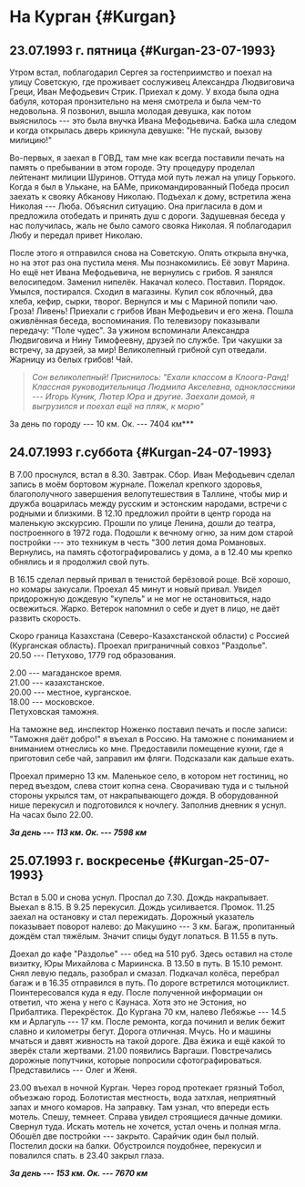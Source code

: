 # На Курган {#Kurgan}

## 23.07.1993 г. пятница {#Kurgan-23-07-1993}

Утром встал, поблагодарил Сергея за гостеприимство и поехал на улицу Советскую, где проживает сослуживец Александра Людвиговича Греци, Иван Мефодьевич Стрик. Приехал к дому. У входа была одна бабуля, которая пронзительно на меня смотрела и была чем-то недовольна. Я позвонил, вышла молодая девушка, как потом выяснилось --- это была внучка Ивана Мефодьевича. Бабка шла следом и когда открылась дверь крикнула девушке: "Не пускай, вызову милицию!"
  
Во-первых, я заехал в ГОВД, там мне как всегда поставили печать на память о пребывании в этом городе. Эту процедуру проделал лейтенант милиции Шуринов. Оттуда мой путь лежал на улицу Горького. Когда я был в Улькане, на БАМе, прикомандированный Победа просил заехать к свояку Абканову Николаю. Подъехал к дому, встретила жена Николая --- Люба. Объяснил ситуацию. Она пригласила в дом и предложила отобедать и принять душ с дороги. Задушевная беседа у нас получилась, жаль не было самого свояка Николая. Я поблагодарил Любу и передал привет Николаю. 

После этого я отправился снова на Советскую. Опять открыла внучка, но на этот раз она пустила меня. Мы познакомились. Её зовут Марина. Но ещё нет Ивана Мефодьевича, не вернулись с грибов. Я занялся велосипедом. Заменил нипелёк. Накачал колесо. Поставил. Порядок. Умылся, постирался. Сходил в магазины. Купил сок яблочный, два хлеба, кефир, сырки, творог. Вернулся и мы с Мариной попили чаю. Гроза! Ливень! Приехали с грибов Иван Мефодьевич и его жена. Пошла оживлённая беседа, воспоминания. По телевизору показывали передачу: "Поле чудес". За ужином вспоминали Александра Людвиговича и Нину Тимофеевну, друзей по службе. Три чакушки за встречу, за друзей, за мир! Великолепный грибной суп отведали. Жарницу из белых грибов! Чай. 

> *Сон великолепный! Приснилось: "Ехали классом в Клоога-Ранд! Классная руководительница Людмила Акселевна, одноклассники --- Игорь Куник, Лютер Юра и другие. Заехали домой, я выгрузился и поехал ещё на пляж, к морю"*

За день по городу --- 10 км.  Ок. --- 7404 км***

## 24.07.1993 г.суббота {#Kurgan-24-07-1993}

В 7.00 проснулся, встал в 8.30. Завтрак. Сбор. Иван Мефодьевич сделал запись в моём бортовом журнале. Пожелал крепкого здоровья, благополучного завершения велопутешествия в Таллине, чтобы мир и дружба воцарилась между русским и эстонским народами, встречи с родными и близкими. В 12.10 предложил пройти в центр города на маленькую экскурсию. Прошли по улице Ленина, дошли до театра, построенного в 1972 года. Подошли к вечному огню, за ним дом старой постройки --- это техникум в честь "300 летия дома Романовых. Вернулись, на память сфотографировались у дома, а в 12.40 мы крепко обнялись и я продолжил свой путь.

В 16.15 сделал первый привал в тенистой берёзовой роще. Всё хорошо, но комары закусали. Проехал 45 минут и новый привал. Увидел придорожную дождевую "купель" и не мог не остановиться, надо освежиться. Жарко. Ветерок напомнил о себе и дует в лицо, не даёт развить скорость. 

Скоро граница Казахстана (Северо-Казахстанской области) с Россией  (Курганская область). Проехал приграничный совхоз "Раздолье".   
20.50 --- Петухово, 1779 год образования.

2.00 --- магаданское время.  
21.00 --- казахстанское.  
20.00 --- местное, курганское.  
18.00 --- московское.  
Петуховская таможня.

На таможне вед. инспектор Ноженко поставил печать и после записи:  "Таможня даёт добро!" я въехал в Россию. На таможне с пониманием и вниманием отнеслись ко мне. Предоставили помещение кухни, где я приготовил себе чай, заправил им фляги. Подсказали как дальше ехать.

Проехал примерно 13 км. Маленькое село, в котором нет гостиниц, но перед въездом, слева стоит копна сена. Сворачиваю туда и с тыльной стороны укрылся там, от накрапывающего дождя. В оборудованной нише перекусил и подготовился к ночлегу. Заполнив дневник я уснул. На часах было 22.00.

***За день --- 113 км. Ок. --- 7598 км***

## 25.07.1993 г. воскресенье {#Kurgan-25-07-1993}

Встал в 5.00 и снова уснул. Проспал до 7.30. Дождь накрапывает. Выехал в 8.15. В 9.25 перекусил. Дождь усиливается. Промок. 11.25 заехал на остановку и стал пережидать. Дорожный указатель показывает поворот налево: до Макушино --- 3 км.  Багаж, пропитанный дождём стал тяжёлым. Значит спицы будут лопаться. В 11.55 в путь.

Доехал до кафе "Раздолье" --- обед на 510 руб. Здесь оставил на столе визитку, Юры Михайлова с Мариинска. В 13.50 в путь. В 15.10 ремонт. Снял левую педаль, разобрал и смазал. Подкачал колёса, перебрал багаж и в 16.35 отправился в путь. По дороге встретился мотоциклист. Поинтересовался куда я еду. После полученной информации он ответил, что жена у него с Каунаса. Хотя это не Эстония, но Прибалтика. Перекрёсток. До Кургана 70 км, налево Лебяжье --- 14.5 км и Арлагуль --- 17 км. После ремонта, когда починил и велик бежит славно и километры бегут. Дорога отличная. Мчусь. Но и машины мчаться и давят живность на такой дороге. Два ёжика и ещё какой то зверёк стали жертвами. 21.00 появились Варгаши. Повстречались дорожные попутчики, которые попросили сфотографироваться. Представились --- Олег и Женя.

23.00 въехал в ночной Курган. Через город протекает грязный Тобол, объезжаю город. Болотистая местность, вода затхлая, неприятный запах и много комаров. На заправку. Там узнал, что впереди есть мотель. Спешу, темнеет. Справа увидел строящиеся дачные домики. Свернул туда. Искать мотель не хочется, устал очень и полная мгла. Обошёл две постройки --- закрыто. Сарайчик один был полый. Постелил доски на балки. Обустроился поудобнее, перекусил и повалился спать. в 23.40 закрыл глаза.

***За день --- 153 км. Ок. --- 7670 км***
